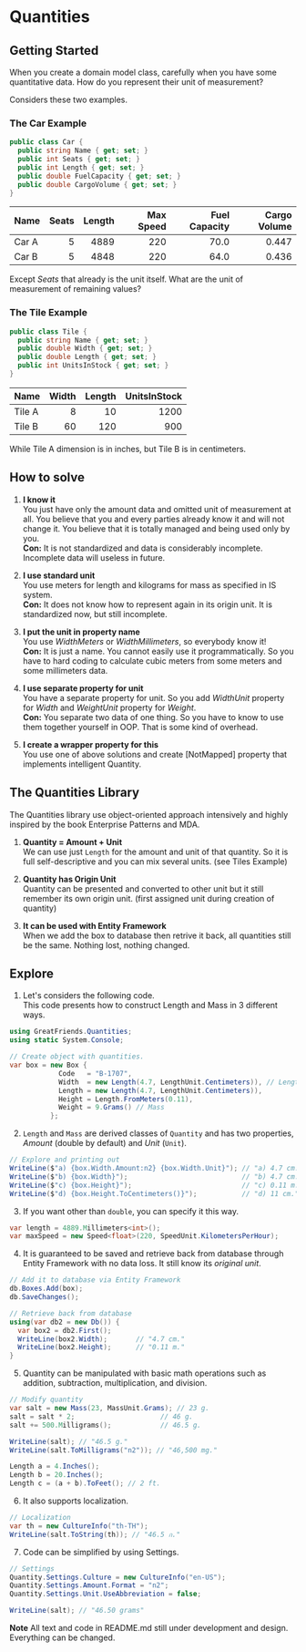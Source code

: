 # Quantities

## Getting Started

When you create a domain model class, 
carefully when you have some quantitative data.
How do you represent their unit of measurement?

Considers these two examples.

### The Car Example

```C#
public class Car {
  public string Name { get; set; }
  public int Seats { get; set; }
  public int Length { get; set; }
  public double FuelCapacity { get; set; }
  public double CargoVolume { get; set; }
}
```

Name   | Seats | Length | Max Speed | Fuel Capacity | Cargo Volume
------ | ----: | -----: | --------: | ------------: | -----------:
Car A  | 5     | 4889   | 220       | 70.0          | 0.447
Car B  | 5     | 4848   | 220       | 64.0          | 0.436

Except *Seats* that already is the unit itself.
What are the unit of measurement of remaining values?

### The Tile Example

```C#
public class Tile {
  public string Name { get; set; }
  public double Width { get; set; }
  public double Length { get; set; }
  public int UnitsInStock { get; set; }
}
```

Name   | Width | Length | UnitsInStock 
------ | ----: | -----: | -----------: 
Tile A | 8     | 10     | 1200         
Tile B | 60    | 120    | 900          
 
While Tile A dimension is in inches, but Tile B is in centimeters.

## How to solve

1. **I know it**      
You just have only the amount data and omitted unit of measurement at all. 
You believe that you and every parties already know it
and will not change it.
You believe that it is totally managed 
and being used only by you.  
**Con:** It is not standardized and data is considerably incomplete.
Incomplete data will useless in future.
 
2. **I use standard unit**  
You use meters for length and kilograms for mass as specified 
in IS system.  
**Con:** It does not know how to represent again in its origin unit.
It is standardized now, but still incomplete.

3. **I put the unit in property name**  
You use *WidthMeters* or *WidthMillimeters*, 
so everybody know it!  
**Con:**  It is just a name. 
You cannot easily use it programmatically.
So you have to hard coding to calculate cubic meters
from some meters and some millimeters data.

4. **I use separate property for unit**  
You have a separate property for unit. 
So you add *WidthUnit* property for *Width*
and *WeightUnit* property for *Weight*.  
**Con:** You separate two data of one thing. 
So you have to know to use them together yourself in OOP.
That is some kind of overhead.

5. **I create a wrapper property for this**  
You use one of above solutions and create [NotMapped] property
that implements intelligent Quantity.
 

## The Quantities Library

The Quantities library use object-oriented approach intensively 
and highly inspired by the book Enterprise Patterns and MDA.

1. **Quantity = Amount + Unit**  
We can use just `Length` for the amount and unit of that quantity. 
So it is full self-descriptive and you can mix several units. (see Tiles Example)

2. **Quantity has Origin Unit**  
Quantity can be presented and converted to other unit 
but it still remember its own origin unit. (first assigned unit during creation of quantity)

3. **It can be used with Entity Framework**  
When we add the box to database then retrive it back, 
all quantities still be the same. Nothing lost, nothing changed.


## Explore

1. Let's considers the following code.  
   This code presents how to construct Length and Mass in 3 different ways.

  ```C#
  using GreatFriends.Quantities;
  using static System.Console;
  
  // Create object with quantities.
  var box = new Box {
              Code   = "B-1707",
              Width  = new Length(4.7, LengthUnit.Centimeters)), // Length
              Length = new Length(4.7, LengthUnit.Centimeters)),
              Height = Length.FromMeters(0.11),
              Weight = 9.Grams() // Mass
            };
  ``` 

2. `Length` and `Mass` are derived classes of `Quantity` and has two properties, 
   *Amount* (double by default) and *Unit* (`Unit`).
  
  ```C#
  // Explore and printing out
  WriteLine($"a) {box.Width.Amount:n2} {box.Width.Unit}"); // "a) 4.7 cm."
  WriteLine($"b) {box.Width}");                            // "b) 4.7 cm."
  WriteLine($"c) {box.Height}");                           // "c) 0.11 m."
  WriteLine($"d) {box.Height.ToCentimeters()}");           // "d) 11 cm."
  ```

3. If you want other than `double`, you can specify it this way.

```C#
var length = 4889.Millimeters<int>();
var maxSpeed = new Speed<float>(220, SpeedUnit.KilometersPerHour);
```

4. It is guaranteed to be saved and retrieve back from database through Entity Framework
with no data loss. It still know its *original unit*.

```C#
// Add it to database via Entity Framework
db.Boxes.Add(box);
db.SaveChanges();

// Retrieve back from database
using(var db2 = new Db()) {
  var box2 = db2.First();
  WriteLine(box2.Width);       // "4.7 cm."
  WriteLine(box2.Height);      // "0.11 m."
}
```

5. Quantity can be manipulated with basic math operations 
such as addition, subtraction, multiplication, and division.

```C#
// Modify quantity
var salt = new Mass(23, MassUnit.Grams); // 23 g.
salt = salt * 2;                     // 46 g.
salt += 500.Milligrams();            // 46.5 g.

WriteLine(salt); // "46.5 g."
WriteLine(salt.ToMilligrams("n2")); // "46,500 mg."

Length a = 4.Inches();
Length b = 20.Inches();
Length c = (a + b).ToFeet(); // 2 ft. 
```

6. It also supports localization.

```C#
// Localization
var th = new CultureInfo("th-TH");
WriteLine(salt.ToString(th)); // "46.5 ก."
```

7. Code can be simplified by using Settings.

```C#
// Settings
Quantity.Settings.Culture = new CultureInfo("en-US");
Quantity.Settings.Amount.Format = "n2";
Quantity.Settings.Unit.UseAbbreviation = false;

WriteLine(salt); // "46.50 grams"
```


**Note** All text and code in README.md still under development and design.
 Everything can be changed.